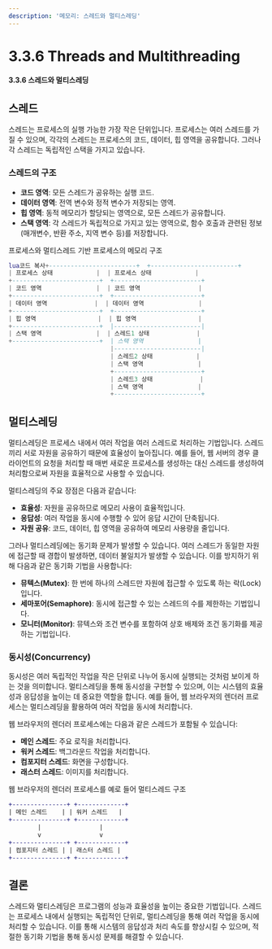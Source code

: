 ```yaml
---
description: '메모리: 스레드와 멀티스레딩'
---
```


# 3.3.6 Threads and Multithreading

#### 3.3.6 스레드와 멀티스레딩

## 스레드

스레드는 프로세스의 실행 가능한 가장 작은 단위입니다. 프로세스는 여러 스레드를 가질 수 있으며, 각각의 스레드는 프로세스의 코드, 데이터, 힙 영역을 공유합니다. 그러나 각 스레드는 독립적인 스택을 가지고 있습니다.

### **스레드의 구조**

* **코드 영역**: 모든 스레드가 공유하는 실행 코드.
* **데이터 영역**: 전역 변수와 정적 변수가 저장되는 영역.
* **힙 영역**: 동적 메모리가 할당되는 영역으로, 모든 스레드가 공유합니다.
* **스택 영역**: 각 스레드가 독립적으로 가지고 있는 영역으로, 함수 호출과 관련된 정보(매개변수, 반환 주소, 지역 변수 등)를 저장합니다.

프로세스와 멀티스레드 기반 프로세스의 메모리 구조

```lua
lua코드 복사+------------------------+  +------------------------+
| 프로세스 상태            |  | 프로세스 상태            |
+------------------------+  +------------------------+
| 코드 영역               |  | 코드 영역                |
+------------------------+  +------------------------+
| 데이터 영역             |  | 데이터 영역               |
+------------------------+  +------------------------+
| 힙 영역                 |  | 힙 영역                 |
+------------------------+  |------------------------|
| 스택 영역               |  | 스레드1 상태             |
+------------------------+  | 스택 영역               |
                            |------------------------|
                            | 스레드2 상태            |
                            | 스택 영역               |
                            +------------------------+
                            | 스레드3 상태             |
                            | 스택 영역               |
                            +------------------------+
```

## 멀티스레딩

멀티스레딩은 프로세스 내에서 여러 작업을 여러 스레드로 처리하는 기법입니다. 스레드끼리 서로 자원을 공유하기 때문에 효율성이 높아집니다. 예를 들어, 웹 서버의 경우 클라이언트의 요청을 처리할 때 매번 새로운 프로세스를 생성하는 대신 스레드를 생성하여 처리함으로써 자원을 효율적으로 사용할 수 있습니다.

멀티스레딩의 주요 장점은 다음과 같습니다:

* **효율성**: 자원을 공유하므로 메모리 사용이 효율적입니다.
* **응답성**: 여러 작업을 동시에 수행할 수 있어 응답 시간이 단축됩니다.
* **자원 공유**: 코드, 데이터, 힙 영역을 공유하여 메모리 사용량을 줄입니다.

그러나 멀티스레딩에는 동기화 문제가 발생할 수 있습니다. 여러 스레드가 동일한 자원에 접근할 때 경합이 발생하면, 데이터 불일치가 발생할 수 있습니다. 이를 방지하기 위해 다음과 같은 동기화 기법을 사용합니다:

* **뮤텍스(Mutex)**: 한 번에 하나의 스레드만 자원에 접근할 수 있도록 하는 락(Lock)입니다.
* **세마포어(Semaphore)**: 동시에 접근할 수 있는 스레드의 수를 제한하는 기법입니다.
* **모니터(Monitor)**: 뮤텍스와 조건 변수를 포함하여 상호 배제와 조건 동기화를 제공하는 기법입니다.

### 동시성(Concurrency)

동시성은 여러 독립적인 작업을 작은 단위로 나누어 동시에 실행되는 것처럼 보이게 하는 것을 의미합니다. 멀티스레딩을 통해 동시성을 구현할 수 있으며, 이는 시스템의 효율성과 응답성을 높이는 데 중요한 역할을 합니다. 예를 들어, 웹 브라우저의 렌더러 프로세스는 멀티스레딩을 활용하여 여러 작업을 동시에 처리합니다.

웹 브라우저의 렌더러 프로세스에는 다음과 같은 스레드가 포함될 수 있습니다:

* **메인 스레드**: 주요 로직을 처리합니다.
* **워커 스레드**: 백그라운드 작업을 처리합니다.
* **컴포지터 스레드**: 화면을 구성합니다.
* **래스터 스레드**: 이미지를 처리합니다.

웹 브라우저의 렌더러 프로세스를 예로 들어 멀티스레드 구조

```diff
+---------------+ +-------------+
| 메인 스레드    | | 워커 스레드   |
+---------------+ +-------------+
        |                |
        v                v
+---------------+ +-------------+
| 컴포지터 스레드 | | 래스터 스레드 |
+---------------+ +-------------+
```

## 결론

스레드와 멀티스레딩은 프로그램의 성능과 효율성을 높이는 중요한 기법입니다. 스레드는 프로세스 내에서 실행되는 독립적인 단위로, 멀티스레딩을 통해 여러 작업을 동시에 처리할 수 있습니다. 이를 통해 시스템의 응답성과 처리 속도를 향상시킬 수 있으며, 적절한 동기화 기법을 통해 동시성 문제를 해결할 수 있습니다.&#x20;
